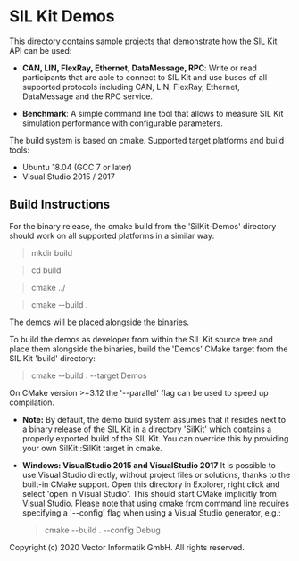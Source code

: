 # SIL Kit Demos

This directory contains sample projects that demonstrate how the SIL Kit
API can be used:

* **CAN, LIN, FlexRay, Ethernet, DataMessage, RPC**:
  Write or read participants that are able to connect to SIL Kit and use buses of
  all supported protocols including CAN, LIN, FlexRay, Ethernet, DataMessage and the RPC service.


* **Benchmark**:
  A simple command line tool that allows to measure SIL Kit simulation performance
  with configurable parameters.

The build system is based on cmake.
Supported target platforms and build tools:
* Ubuntu 18.04 (GCC 7 or later)
* Visual Studio 2015 / 2017


## Build Instructions

For the binary release, the cmake build from the 'SilKit-Demos'
directory should work on all supported platforms in a similar way:

> mkdir build

> cd build

> cmake ../

> cmake --build .

The demos will be placed alongside the binaries.

To build the demos as developer from within the SIL Kit source tree and place them alongside
the binaries, build the 'Demos' CMake target from the SIL Kit 'build' directory:

> cmake --build . --target Demos

On CMake version >=3.12 the '--parallel' flag can be used to speed up
compilation.

* **Note:**
  By default, the demo build system assumes that it resides next to a binary
  release of the SIL Kit in a directory 'SilKit' which contains a properly
  exported build of the SIL Kit. You can override this by providing your own
  SilKit::SilKit target in cmake.

* **Windows: VisualStudio 2015 and VisualStudio 2017**
  It is possible to use Visual Studio directly, without project files or
  solutions, thanks to the built-in CMake support.
  Open this directory in Explorer, right click and select 'open in Visual
  Studio'. This should start CMake implicitly from Visual Studio.
  Please note that using cmake from command line requires specifying a
  '--config' flag when using a Visual Studio generator, e.g.:

  > cmake --build . --config Debug


Copyright (c) 2020 Vector Informatik GmbH. All rights reserved.

